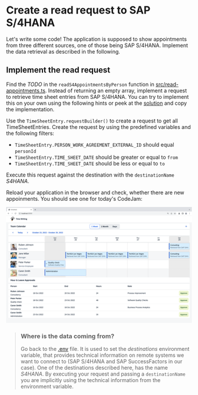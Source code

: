# Create a read request to SAP S/4HANA
Let's write some code! The application is supposed to show appointments from three different sources, one of those being SAP S/4HANA. Implement the data retrieval as described in the following.

## Implement the read request
Find the *TODO* in the `readS4AppointmentsByPerson` function in [src/read-appointments.ts](../src/read-appointments.ts). Instead of returning an empty array, implement a request to retrieve time sheet entries from SAP S/4HANA. You can try to implement this on your own using the following hints or peek at the [solution](SOLUTION.md#implement-the-read-request) and copy the implementation.

Use the `TimeSheetEntry.requestBuilder()` to create a request to get all TimeSheetEntries. Create the request by using the predefined variables and the following filters:

* `TimeSheetEntry.PERSON_WORK_AGREEMENT_EXTERNAL_ID` should equal `personId`
* `TimeSheetEntry.TIME_SHEET_DATE` should be greater or equal to `from`
* `TimeSheetEntry.TIME_SHEET_DATE` should be less or equal to `to`

Execute this request against the destination with the `destinationName` *S4HANA*.

Reload your application in the browser and check, whether there are new appoinments. You should see one for today's CodeJam:

![Local Read](images/local-read.png)

> ### Where is the data coming from?
> Go back to the [.env](../.env) file. It is used to set the *destinations* environment variable, that provides technical information on remote systems we want to connect to (SAP S/4HANA and SAP SuccessFactors in our case).
> One of the destinations described here, has the name *S4HANA*. By executing your request and passing a `destinationName` you are implicitly using the technical information from the environment variable.
